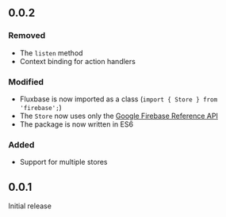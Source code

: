 ## 0.0.2

### Removed

- The `listen` method
- Context binding for action handlers

### Modified

- Fluxbase is now imported as a class (`import { Store } from 'firebase';`)
- The `Store` now uses only the 
  [Google Firebase Reference API](https://firebase.google.com/docs/reference/js/firebase.database.Reference)
- The package is now written in ES6

### Added

- Support for multiple stores

## 0.0.1

Initial release